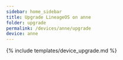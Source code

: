 ```yaml
---
sidebar: home_sidebar
title: Upgrade LineageOS on anne
folder: upgrade
permalink: /devices/anne/upgrade
device: anne
---
```

{% include templates/device_upgrade.md %}
